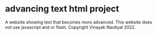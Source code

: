 # advancing text html project
A website showing text that becomes more advanced. This website does not use javascript and or flash. Copyright Vinayak Nautiyal 2022.
